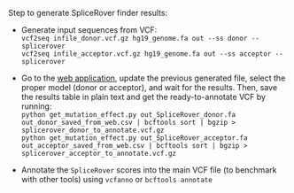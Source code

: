 Step to generate SpliceRover finder results:

- Generate input sequences from VCF:\
`vcf2seq infile_donor.vcf.gz hg19_genome.fa out --ss donor --splicerover`\
`vcf2seq infile_acceptor.vcf.gz hg19_genome.fa out --ss acceptor --splicerover`

- Go to the [web application](http://bioit2.irc.ugent.be/rover/splicerover), update the previous generated file, select the proper model (donor or acceptor), and wait for the results. Then, save the results table in plain text and get the ready-to-annotate VCF by running:\
`python get_mutation_effect.py out_SpliceRover_donor.fa out_donor_saved_from_web.csv | bcftools sort | bgzip > splicerover_donor_to_annotate.vcf.gz`\
`python get_mutation_effect.py out_SpliceRover_acceptor.fa out_acceptor_saved_from_web.csv | bcftools sort | bgzip > splicerover_acceptor_to_annotate.vcf.gz`

- Annotate the `SpliceRover` scores into the main VCF file (to benchmark with other tools) using `vcfanno` or `bcftools annotate`
